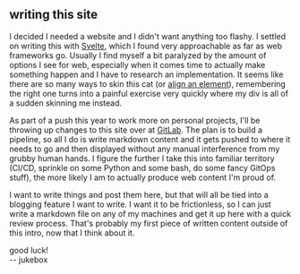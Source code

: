 ## writing this site

I decided I needed a website and I didn't want anything too flashy. I settled on writing this with [Svelte](https://svelte.dev/), which I found very approachable as far as web frameworks go. Usually I find myself a bit paralyzed by the amount of options I see for web, especially when it comes time to actually make something happen and I have to research an implementation. It seems like there are so many ways to skin this cat (or [align an element](https://www.w3schools.com/csS/css_align.asp)), remembering the right one turns into a painful exercise very quickly where my div is all of a sudden skinning me instead.

As part of a push this year to work more on personal projects, I'll be throwing up changes to this site over at [GitLab](https://gitlab.com/the_jukebox/jukeblog). The plan is to build a pipeline, so all I do is write markdown content and it gets pushed to where it needs to go and then displayed without any manual interference from my grubby human hands. I figure the further I take this into familiar territory (CI/CD, sprinkle on some Python and some bash, do some fancy GitOps stuff), the more likely I am to actually produce web content I'm proud of.

I want to write things and post them here, but that will all be tied into a blogging feature I want to write. I want it to be frictionless, so I can just write a markdown file on any of my machines and get it up here with a quick review process. That's probably my first piece of written content outside of this intro, now that I think about it.

good luck!  
-- jukebox